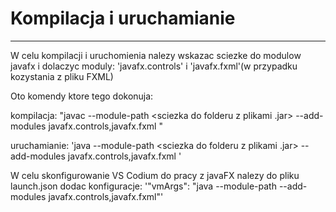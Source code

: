 # Kompilacja i uruchamianie
***
W celu kompilacji i uruchomienia nalezy wskazac sciezke do modulow javafx i dolaczyc moduly: 
'javafx.controls' i 'javafx.fxml'(w przypadku kozystania z pliku FXML)

Oto komendy ktore tego dokonuja:

kompilacja:
"javac --module-path <sciezka do folderu z plikami .jar> --add-modules javafx.controls,javafx.fxml <nazwa pliku.java>"

uruchamianie:
'java --module-path <sciezka do folderu z plikami .jar> --add-modules javafx.controls,javafx.fxml <nazwa pliku>'

W celu skonfigurowanie VS Codium do pracy z javaFX nalezy do pliku launch.json dodac konfiguracje:
'"vmArgs": "java --module-path <sciezka do folderu z modulami javaFX> --add-modules javafx.controls,javafx.fxml"'
